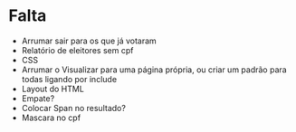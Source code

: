 # Falta

 <!-- - Implementar contagem de votos -->
 <!-- - Bloquear eleitores que já votaram -->
 - Arrumar sair para os que já votaram
 - Relatório de eleitores sem cpf
 - CSS
 - Arrumar o Visualizar para uma página própria, ou criar um padrão para todas ligando por include
 - Layout do HTML
 - Empate?
 - Colocar Span no resultado?
 - Mascara no cpf
